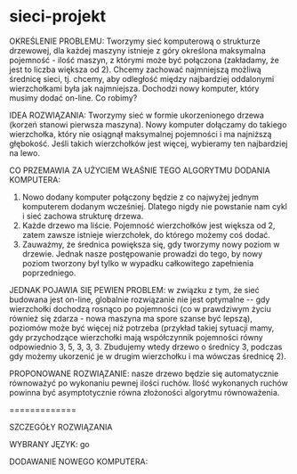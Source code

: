 sieci-projekt
=============

OKREŚLENIE PROBLEMU:
Tworzymy sieć komputerową o strukturze drzewowej, dla każdej maszyny istnieje z góry określona maksymalna pojemność - ilość maszyn, z którymi może być połączona (zakładamy, że jest to liczba większa od 2). Chcemy zachować najmniejszą możliwą średnicę sieci, tj. chcemy, aby odległość między najbardziej oddalonymi wierzchołkami była jak najmniejsza. Dochodzi nowy komputer, który musimy dodać on-line. Co robimy?

IDEA ROZWIĄZANIA:
Tworzymy sieć w formie ukorzenionego drzewa (korzeń stanowi pierwsza maszyna). Nowy komputer dołączamy do takiego wierzchołka, który nie osiągnął maksymalnej pojemności i ma najniższą głębokość. Jeśli takich wierzchołków jest więcej, wybieramy ten najbardziej na lewo.

CO PRZEMAWIA ZA UŻYCIEM WŁAŚNIE TEGO ALGORYTMU DODANIA KOMPUTERA:
1. Nowo dodany komputer połączony będzie z co najwyżej jednym komputerem dodanym wcześniej. Dlatego nigdy nie powstanie nam cykl i sieć zachowa strukturę drzewa.
2. Każde drzewo ma liście. Pojemność wierzchołków jest większa od 2, zatem zawsze istnieje wierzchołek, do którego możemy coś dodać.
3. Zauważmy, że średnica powiększa się, gdy tworzymy nowy poziom w drzewie. Jednak nasze postępowanie prowadzi do tego, by nowy poziom tworzony był tylko w wypadku całkowitego zapełnienia poprzedniego.

JEDNAK POJAWIA SIĘ PEWIEN PROBLEM: w związku z tym, że sieć budowana jest on-line, globalnie rozwiązanie nie jest optymalne -- gdy wierzchołki dochodzą rosnąco po pojemności (co w prawdziwym życiu również się zdarza - nowa maszyna ma spore szanse być lepszą), poziomów może być więcej niż potrzeba (przykład takiej sytuacji mamy, gdy przychodzące wierzchołki mają współczynnik pojemności równy odpowiednio 3, 5, 3, 3, 3. Zbudujemy wtedy drzewo o średnicy 3, podczas gdy możemy ukorzenić je w drugim wierzchołku i ma wówczas średnicę 2).

PROPONOWANE ROZWIĄZANIE: nasze drzewo będzie się automatycznie równoważyć po wykonaniu pewnej ilości ruchów. Ilość wykonanych ruchów powinna być asymptotycznie równa złożoności algorytmu równoważenia.

=============

SZCZEGÓŁY ROZWIĄZANIA

WYBRANY JĘZYK: go

DODAWANIE NOWEGO KOMPUTERA: